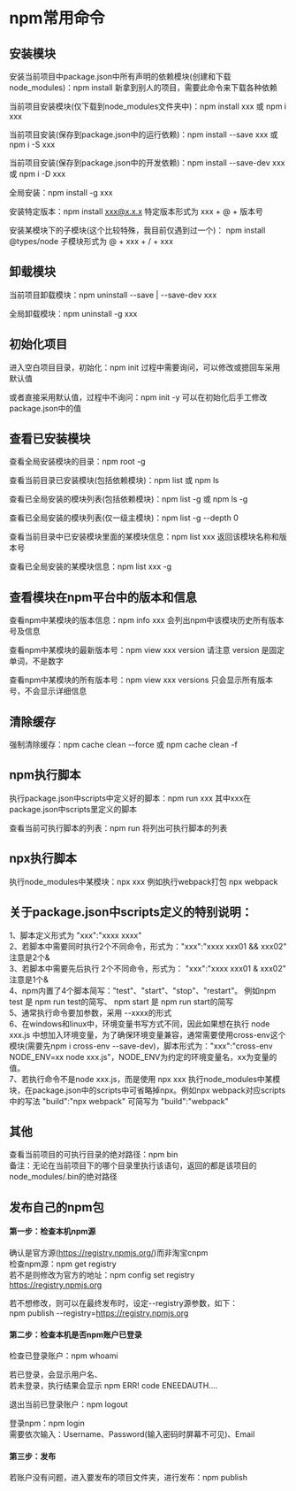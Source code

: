# npm常用命令

## 安装模块

安装当前项目中package.json中所有声明的依赖模块(创建和下载node_modules)：npm install  新拿到别人的项目，需要此命令来下载各种依赖  

当前项目安装模块(仅下载到node_modules文件夹中)：npm install xxx 或 npm i xxx  

当前项目安装(保存到package.json中的运行依赖)：npm install --save xxx 或 npm i -S xxx  

当前项目安装(保存到package.json中的开发依赖)：npm install --save-dev xxx 或 npm i -D xxx  

全局安装：npm install -g xxx  

安装特定版本：npm install xxx@x.x.x  特定版本形式为 xxx + @ + 版本号  

安装某模块下的子模块(这个比较特殊，我目前仅遇到过一个)： npm install @types/node  子模块形式为 @ + xxx + / + xxx  


## 卸载模块

当前项目卸载模块：npm uninstall --save | --save-dev xxx  

全局卸载模块：npm uninstall -g xxx  


## 初始化项目

进入空白项目目录，初始化：npm init  过程中需要询问，可以修改或摁回车采用默认值  

或者直接采用默认值，过程中不询问：npm init -y  可以在初始化后手工修改package.json中的值 


## 查看已安装模块  

查看全局安装模块的目录：npm root -g  

查看当前目录已安装模块(包括依赖模块)：npm list 或 npm ls  

查看已全局安装的模块列表(包括依赖模块)：npm list -g  或 npm ls -g  

查看已全局安装的模块列表(仅一级主模块)：npm list -g --depth 0  

查看当前目录中已安装模块里面的某模块信息：npm list xxx  返回该模块名称和版本号

查看已全局安装的某模块信息：npm list xxx -g 


## 查看模块在npm平台中的版本和信息

查看npm中某模块的版本信息：npm info xxx  会列出npm中该模块历史所有版本号及信息  

查看npm中某模块的最新版本号：npm view xxx version  请注意 version 是固定单词，不是数字  

查看npm中某模块的所有版本号：npm view xxx versions  只会显示所有版本号，不会显示详细信息  


## 清除缓存

强制清除缓存：npm cache clean --force 或 npm cache clean -f  


## npm执行脚本
执行package.json中scripts中定义好的脚本：npm run xxx  其中xxx在package.json中scripts里定义的脚本  

查看当前可执行脚本的列表：npm run  将列出可执行脚本的列表  


## npx执行脚本

执行node_modules中某模块：npx xxx  例如执行webpack打包 npx webpack  


## 关于package.json中scripts定义的特别说明：  

1、脚本定义形式为 "xxx":"xxxx xxxx"  
2、若脚本中需要同时执行2个不同命令，形式为："xxx":"xxxx xxx01 && xxx02"  注意是2个&  
3、若脚本中需要先后执行 2个不同命令，形式为： "xxx":"xxxx xxx01 & xxx02"  注意是1个&  
4、npm内置了4个脚本简写："test"、"start"、"stop"、"restart"。 例如npm test 是 npm run test的简写、 npm start 是 npm run start的简写  
5、通常执行命令要加参数，采用 --xxxx的形式  
6、在windows和linux中，环境变量书写方式不同，因此如果想在执行 node xxx.js 中想加入环境变量，为了确保环境变量兼容，通常需要使用cross-env这个模块(需要先npm i cross-env --save-dev)，脚本形式为："xxx":"cross-env NODE_ENV=xx node xxx.js"，NODE\_ENV为约定的环境变量名，xx为变量的值。  
7、若执行命令不是node xxx.js，而是使用 npx xxx 执行node_modules中某模块，在package.json中的scripts中可省略掉npx。例如npx webpack对应scripts中的写法 "build":"npx webpack" 可简写为 "build":"webpack" 


## 其他

查看当前项目的可执行目录的绝对路径：npm bin  
备注：无论在当前项目下的哪个目录里执行该语句，返回的都是该项目的node_modules/.bin的绝对路径


## 发布自己的npm包

#### 第一步：检查本机npm源

确认是官方源(https://registry.npmjs.org/)而非淘宝cnpm  
检查npm源：npm get registry  
若不是则修改为官方的地址：npm config set registry https://registry.npmjs.org  

若不想修改，则可以在最终发布时，设定--registry源参数，如下：  
npm publish --registry=https://registry.npmjs.org  


#### 第二步：检查本机是否npm账户已登录  

检查已登录账户：npm whoami  

若已登录，会显示用户名、  
若未登录，执行结果会显示 npm ERR! code ENEEDAUTH....  

退出当前已登录账户：npm logout  

登录npm：npm login  
需要依次输入：Username、Password(输入密码时屏幕不可见)、Email  

#### 第三步：发布

若账户没有问题，进入要发布的项目文件夹，进行发布：npm publish  
